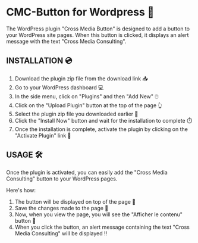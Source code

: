 # CMC-Button for Wordpress 🚀
The WordPress plugin "Cross Media Button" is designed to add a button to your WordPress site pages. 
When this button is clicked, it displays an alert message with the text "Cross Media Consulting".

## INSTALLATION 💿 
1. Download the plugin zip file from the download link 📥
2. Go to your WordPress dashboard 💻
3. In the side menu, click on "Plugins" and then "Add New" 🖱️
4. Click on the "Upload Plugin" button at the top of the page 👆
5. Select the plugin zip file you downloaded earlier 📁
6. Click the "Install Now" button and wait for the installation to complete ⏱️
7. Once the installation is complete, activate the plugin by clicking on the "Activate Plugin" link 🔌

## USAGE 🛠️
Once the plugin is activated, you can easily add the "Cross Media Consulting" button to your WordPress pages.

Here's how:
1. The button will be displayed on top of the page 📄
2. Save the changes made to the page 💾
3. Now, when you view the page, you will see the "Afficher le contenu" button 👀
4. When you click the button, an alert message containing the text "Cross Media Consulting" will be displayed ‼️
